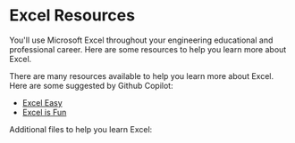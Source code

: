 # Excel Resources
You'll use Microsoft Excel throughout your engineering educational and professional career.  Here are some resources to help you learn more about Excel.

There are many resources available to help you learn more about Excel.  Here are some suggested by Github Copilot:
- [Excel Easy](https://www.excel-easy.com/)
- [Excel is Fun](https://www.youtube.com/user/ExcelIsFun)

Additional files to help you learn Excel:


